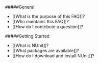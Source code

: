 #####General

 * [[What is the purpose of this FAQ]]?
 * [[Who maintains this FAQ]]?
 * [[How do I contribute a question]]?

#####Getting Started

  * [[What is NUnit]]?
  * [[What packages are available]]?
  * [[How do I download and install NUnit]]?
